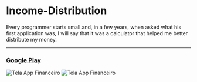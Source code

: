 # Income-Distribution
Every programmer starts small and, in a few years, when asked what his first application was, I will say that it was a calculator that helped me better distribute my money.
******
### [Google Play](https://play.google.com/store/apps/details?id=rsanttos.yourcompany.calculandorenda)
![Tela App Financeiro](https://github.com/r-santtos/Income-Distribution/blob/master/Screenshot_20200814-201100.png?raw=true?raw=true "Financeiro")
![Tela App Financeiro](https://github.com/r-santtos/Income-Distribution/blob/master/Screenshot_20200814-201111.png?raw=true?raw=true "Financeiro")
